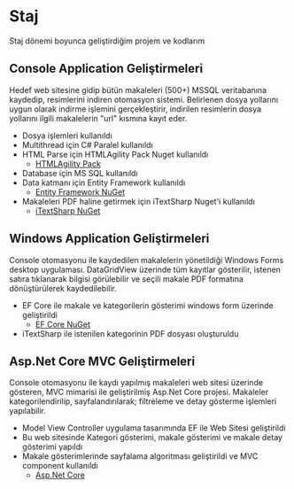 # Staj
Staj dönemi boyunca geliştirdiğim projem ve kodlarım


## Console Application Geliştirmeleri
Hedef web sitesine gidip bütün makaleleri (500+) MSSQL veritabanına kaydedip, resimlerini indiren otomasyon sistemi. Belirlenen dosya yollarını uygun olarak indirme işlemini gerçekleştirir, indirilen resimlerin dosya yollarını ilgili makalelerin "url" kısmına kayıt eder.

- Dosya işlemleri kullanıldı
- Multithread için C# Paralel kullanıldı
- HTML Parse için HTMLAgility Pack Nuget kullanıldı
  - [HTMLAgility Pack](https://html-agility-pack.net/)
- Database için MS SQL kullanıldı
- Data katmanı için Entity Framework kullanıldı
  - [Entity Framework NuGet](https://www.nuget.org/packages/EntityFramework/)
- Makaleleri PDF haline getirmek için iTextSharp Nuget'i kullanıldı
  - [iTextSharp NuGet](https://www.nuget.org/packages/iTextSharp/5.5.13.1)
    

## Windows Application Geliştirmeleri
Console otomasyonu ile kaydedilen makalelerin yönetildiği Windows Forms desktop uygulaması. DataGridView üzerinde tüm kayıtlar gösterilir, istenen satıra tıklanarak bilgisi görülebilir ve seçili makale PDF formatına dönüştürülerek kaydedilebilir.

- EF Core ile makale ve kategorilerin gösterimi windows form üzerinde geliştirildi
  - [EF Core NuGet](https://www.nuget.org/packages/Microsoft.EntityFrameworkCore/)
- iTextSharp ile istenilen kategorinin PDF dosyası oluşturuldu
    

## Asp.Net Core MVC Geliştirmeleri
Console otomasyonu ile kaydı yapılmış makaleleri web sitesi üzerinde gösteren, MVC mimarisi ile geliştirilmiş Asp.Net Core projesi. Makaleler kategorilendirilip, sayfalandırılarak; filtreleme ve detay gösterme işlemleri yapılabilir.
    
- Model View Controller uygulama tasarımında EF ile Web Sitesi geliştirildi
- Bu web sitesinde Kategori gösterimi, makale gösterimi ve makale detay gösterimi yapıldı
- Makale gösterimlerinde sayfalama algoritması geliştirildi ve MVC component kullanıldı
  - [Asp.Net Core](https://docs.microsoft.com/en-us/aspnet/core/?view=aspnetcore-2.2)
